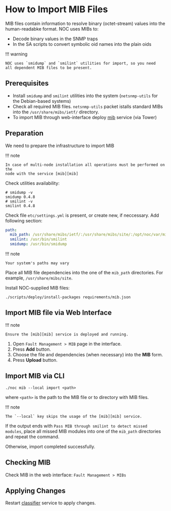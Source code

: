 # How to Import MIB Files

MIB files contain information to resolve binary (octet-stream) values into the human-readabke format.
NOC uses MIBs to:

* Decode binary values in the SNMP traps
* In the SA scripts to convert symbolic oid names into the plain oids

!!! warning

    NOC uses `smidump` and `smilint` utilities for import, so you need 
    all dependent MIB files to be present.

## Prerequisites

* Install `smidump` and `smilint` utilities into the system (`netsnmp-utils` for the Debian-based systems)
* Check all required MIB files. `netsnmp-utils` packet istalls standard MIBs into
  the `/usr/share/mibs/ietf/` directory.
* To import MIB through web-interface deploy [mib][mib] service (via Tower)

## Preparation

We need to prepare the infrastructure to import MIB

!!! note

    In case of multi-node installation all operations must be performed on the
    node with the service [mib][mib]

Check utilities availability:

```
# smidump -v
smidump 0.4.8
# smilint -v
smilint 0.4.8
```

Check file `etc/settings.yml` is present, or create new, if neccessary.
Add following section:

``` yaml
path:
  mib_path: /usr/share/mibs/ietf/:/usr/share/mibs/site/:/opt/noc/var/mibs/dist/
  smilint: /usr/bin/smilint
  smidump: /usr/bin/smidump
```

!!! note

    Your system's paths may vary

Place all MIB file dependencies into the one of the `mib_path` directories.
For example, `/usr/share/mibs/site`.

Install NOC-supplied MIB files:

```
./scripts/deploy/install-packages requirements/mib.json
```

## Import MIB file via Web Interface

!!! note

    Ensure the [mib][mib] service is deployed and running.

1. Open `Fault Management > MIB` page in the interface.
2. Press **Add** button.
3. Choose the file and dependencies (when necessary) into the **MIB** form.
4. Press **Upload** button.

## Import MIB via CLI

```
./noc mib --local import <path>
```

where `<path>` is the path to the MIB file or to directory with MIB files.

!!! note

    The `--local` key skips the usage of the [mib][mib] service.

If the output ends with `Pass MIB through smilint to detect missed modules`,
place all missed MIB modules into one of the `mib_path` directories and repeat the command.

Otherwise, import completed successfully.

## Checking MIB

Check MIB in the web interface: `Fault Management > MIBs`

## Applying Changes

Restart [classifier][classifier] service to apply changes.

[mib]:../services-reference/mib.md
[classifier]:../services-reference/classifier.md